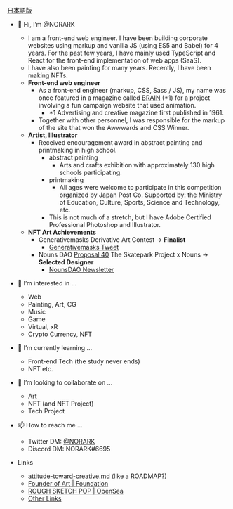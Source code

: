 [日本語版](https://github.com/NORARK/NORARK/blob/main/README_JA.md)

- 👋 Hi, I’m @NORARK
  * I am a front-end web engineer. I have been building corporate websites using markup and vanilla JS (using ES5 and Babel) for 4 years. For the past few years, I have mainly used TypeScript and React for the front-end implementation of web apps (SaaS).
  * I have also been painting for many years. Recently, I have been making NFTs.
  * **Front-end web engineer**
    * As a front-end engineer (markup, CSS, Sass / JS), my name was once featured in a magazine called [BRAIN](https://www.sendenkaigi.com/english/) (*1) for a project involving a fun campaign website that used animation.
      * *1 Advertising and creative magazine first published in 1961.
    * Together with other personnel, I was responsible for the markup of the site that won the Awwwards and CSS Winner.
  * **Artist, Illustrator**
    * Received encouragement award in abstract painting and printmaking in high school.
      * abstract painting
        * Arts and crafts exhibition with approximately 130 high schools participating.
      * printmaking
        * All ages were welcome to participate in this competition organized by Japan Post Co. Supported by: the Ministry of Education, Culture, Sports, Science and Technology, etc.
      * This is not much of a stretch, but I have Adobe Certified Professional Photoshop and Illustrator.
  * **NFT Art Achievements**
    * Generativemasks Derivative Art Contest -> **Finalist**
      * [Generativemasks Tweet](https://twitter.com/generativemasks/status/1460514636831158277)
    * Nouns DAO [Proposal 40](https://nouns.wtf/vote/40) The Skatepark Project x Nouns -> **Selected Designer**
      * [NounsDAO Newsletter](https://nouns.substack.com/p/brush-up-your-sk8ing-skills-the-decks?s=r)

- 👀 I’m interested in ...
  * Web
  * Painting, Art, CG
  * Music
  * Game
  * Virtual, xR
  * Crypto Currency, NFT

- 🌱 I’m currently learning ...
  * Front-end Tech (the study never ends)
  * NFT etc.
- 💞️ I’m looking to collaborate on ...
  * Art
  * NFT (and NFT Project)
  * Tech Project

- 📫 How to reach me ...
  * Twitter DM: [@NORARK](https://twitter.com/N0RARK)
  * Discord DM: NORARK#6695

- Links
  * [attitude-toward-creative.md](https://github.com/NORARK/NORARK/blob/main/attitude-toward-creative.md) (like a ROADMAP?)
  * [Founder of Art | Foundation](https://foundation.app/@NORARK)
  * [ROUGH SKETCH POP | OpenSea](https://opensea.io/collection/norark--rough-sketch-pop)
  * [Other Links](https://lit.link/norark)
